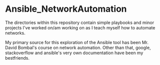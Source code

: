 # Ansible_NetworkAutomation

The directories within this repository contain simple playbooks and minor projects I've worked on/am working on as I teach myself how to automate networks.

My primary source for this exploration of the Ansible tool has been Mr. David Bombal's course on network automation. Other than that, google, stackoverflow and ansible's very own documentation have been my bestfriends.
